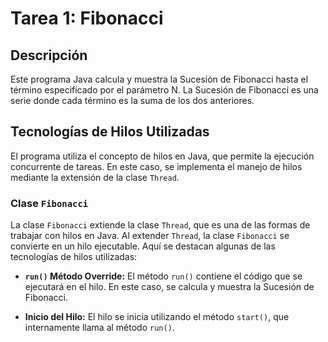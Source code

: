 # Tarea 1: Fibonacci

## Descripción

Este programa Java calcula y muestra la Sucesión de Fibonacci hasta el término especificado por el parámetro N. La
Sucesión de Fibonacci es una serie donde cada término es la suma de los dos anteriores.

## Tecnologías de Hilos Utilizadas

El programa utiliza el concepto de hilos en Java, que permite la ejecución concurrente de tareas. En este caso, se
implementa el manejo de hilos mediante la extensión de la clase `Thread`.

### Clase `Fibonacci`

La clase `Fibonacci` extiende la clase `Thread`, que es una de las formas de trabajar con hilos en Java. Al
extender `Thread`, la clase `Fibonacci` se convierte en un hilo ejecutable. Aquí se destacan algunas de las tecnologías
de hilos utilizadas:

- **`run()` Método Override:** El método `run()` contiene el código que se ejecutará en el hilo. En este caso, se
  calcula y muestra la Sucesión de Fibonacci.

- **Inicio del Hilo:** El hilo se inicia utilizando el método `start()`, que internamente llama al método `run()`.

